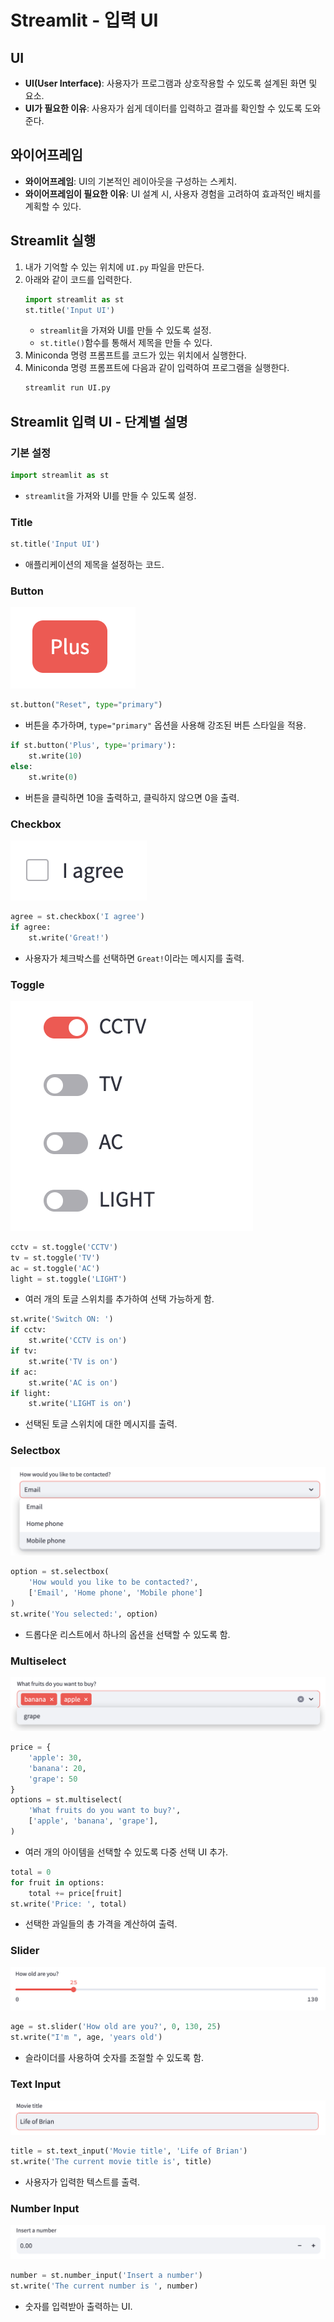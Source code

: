 # Streamlit - 입력 UI

## UI
- **UI(User Interface)**: 사용자가 프로그램과 상호작용할 수 있도록 설계된 화면 및 요소.
- **UI가 필요한 이유**: 사용자가 쉽게 데이터를 입력하고 결과를 확인할 수 있도록 도와준다.

## 와이어프레임
- **와이어프레임**: UI의 기본적인 레이아웃을 구성하는 스케치.
- **와이어프레임이 필요한 이유**: UI 설계 시, 사용자 경험을 고려하여 효과적인 배치를 계획할 수 있다.

## Streamlit 실행
1. 내가 기억할 수 있는 위치에 `UI.py` 파일을 만든다.
2. 아래와 같이 코드를 입력한다.
    ```python
    import streamlit as st
    st.title('Input UI')
    ```
    - `streamlit`을 가져와 UI를 만들 수 있도록 설정.
    - `st.title()`함수를 통해서 제목을 만들 수 있다.
3. Miniconda 명령 프롬프트를 코드가 있는 위치에서 실행한다.
4. Miniconda 명령 프롬프트에 다음과 같이 입력하여 프로그램을 실행한다.
    ```bash
    streamlit run UI.py
    ```

## Streamlit 입력 UI - 단계별 설명

### 기본 설정
```python
import streamlit as st
```
- `streamlit`을 가져와 UI를 만들 수 있도록 설정.
### Title
```python
st.title('Input UI')
```
- 애플리케이션의 제목을 설정하는 코드.

### Button
  ![button](./button.png)

```python
st.button("Reset", type="primary")
```
- 버튼을 추가하며, `type="primary"` 옵션을 사용해 강조된 버튼 스타일을 적용.

```python
if st.button('Plus', type='primary'):
    st.write(10)
else:
    st.write(0)
```
- 버튼을 클릭하면 10을 출력하고, 클릭하지 않으면 0을 출력.

### Checkbox

  ![checkbox](./checkbox.png)

```python
agree = st.checkbox('I agree')
if agree:
    st.write('Great!')
```
- 사용자가 체크박스를 선택하면 `Great!`이라는 메시지를 출력.

### Toggle

  ![toggle](./toggle.png)

```python
cctv = st.toggle('CCTV')
tv = st.toggle('TV')
ac = st.toggle('AC')
light = st.toggle('LIGHT')
```
- 여러 개의 토글 스위치를 추가하여 선택 가능하게 함.

```python
st.write('Switch ON: ')
if cctv:
    st.write('CCTV is on')
if tv:
    st.write('TV is on')
if ac:
    st.write('AC is on')
if light:
    st.write('LIGHT is on')
```
- 선택된 토글 스위치에 대한 메시지를 출력.

### Selectbox

  ![selectbox](./selectbox.png)

```python
option = st.selectbox(
    'How would you like to be contacted?',
    ['Email', 'Home phone', 'Mobile phone']
)
st.write('You selected:', option)
```
- 드롭다운 리스트에서 하나의 옵션을 선택할 수 있도록 함.

### Multiselect

  ![multiselect](./multiselect.png)

```python
price = {
    'apple': 30,
    'banana': 20,
    'grape': 50
}
options = st.multiselect(
    'What fruits do you want to buy?',
    ['apple', 'banana', 'grape'],
)
```
- 여러 개의 아이템을 선택할 수 있도록 다중 선택 UI 추가.

```python
total = 0
for fruit in options:
    total += price[fruit]
st.write('Price: ', total)
```
- 선택한 과일들의 총 가격을 계산하여 출력.

### Slider

  ![slider](./slider.png)

```python
age = st.slider('How old are you?', 0, 130, 25)
st.write("I'm ", age, 'years old')
```
- 슬라이더를 사용하여 숫자를 조절할 수 있도록 함.

### Text Input

  ![textinput](./textinput.png)

```python
title = st.text_input('Movie title', 'Life of Brian')
st.write('The current movie title is', title)
```
- 사용자가 입력한 텍스트를 출력.

### Number Input


  ![numberinput](./numberinput.png)

```python
number = st.number_input('Insert a number')
st.write('The current number is ', number)
```
- 숫자를 입력받아 출력하는 UI.

